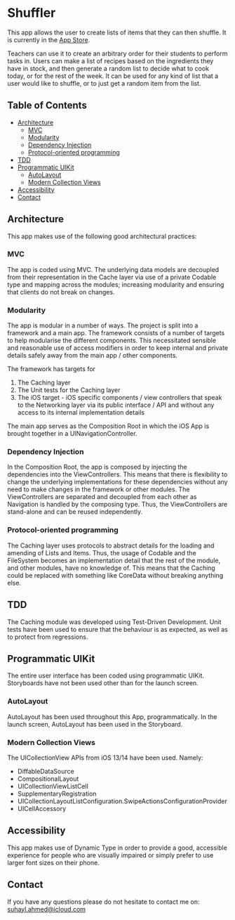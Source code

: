 # Shuffler

This app allows the user to create lists of items that they can then shuffle. It is currently in the [App Store](https://apps.apple.com/gb/app/shuffler/id1608246757).

Teachers can use it to create an arbitrary order for their students to perform tasks in. Users can make a list of recipes based on the ingredients they have in stock, and then generate a random list to decide what to cook today, or for the rest of the week. It can be used for any kind of list that a user would like to shuffle, or to just get a random item from the list.

## Table of Contents

  * [Architecture](#architecture)
    + [MVC](#mvc)
    + [Modularity](#modularity)
    + [Dependency Injection](#dependency-injection)
    + [Protocol-oriented programming](#protocol-oriented-programming)
  * [TDD](#tdd)
  * [Programmatic UIKit](#programmatic-uikit)
    + [AutoLayout](#autolayout)
    + [Modern Collection Views](#modern-collection-views)
  * [Accessibility](#accessibility)
  * [Contact](#contact)

## Architecture

This app makes use of the following good architectural practices:

### MVC

The app is coded using MVC. The underlying data models are decoupled from their representation in the Cache layer via use of a private Codable type and mapping across the modules; increasing modularity and ensuring that clients do not break on changes.

### Modularity

The app is modular in a number of ways. The project is split into a framework and a main app. The framework consists of a number of targets to help modularise the different components. This necessitated sensible and reasonable use of access modifiers in order to keep internal and private details safely away from the main app / other components.

The framework has targets for
1. The Caching layer
2. The Unit tests for the Caching layer
3. The iOS target - iOS specific components / view controllers that speak to the Networking layer via its public interface / API and without any access to its internal implementation details

The main app serves as the Composition Root in which the iOS App is brought together in a UINavigationController.

### Dependency Injection

In the Composition Root, the app is composed by injecting the dependencies into the ViewControllers. This means that there is flexibility to change the underlying implementations for these dependencies without any need to make changes in the framework or other modules. The ViewControllers are separated and decoupled from each other as Navigation is handled by the composing type. Thus, the ViewControllers are stand-alone and can be reused independently.


### Protocol-oriented programming

The Caching layer uses protocols to abstract details for the loading and amending of Lists and Items. Thus, the usage of Codable and the FileSystem becomes an implementation detail that the rest of the module, and other modules, have no knowledge of. This means that the Caching could be replaced with something like CoreData without breaking anything else.

## TDD

The Caching module was developed using Test-Driven Development. Unit tests have been used to ensure that the behaviour is as expected, as well as to protect from regressions.

## Programmatic UIKit

The entire user interface has been coded using programmatic UIKit. Storyboards have not been used other than for the launch screen.

### AutoLayout

AutoLayout has been used throughout this App, programmatically. In the launch screen, AutoLayout has been used in the Storyboard.

### Modern Collection Views

The UICollectionView APIs from iOS 13/14 have been used. Namely:
* DiffableDataSource
* CompositionalLayout
* UICollectionViewListCell
* SupplementaryRegistration
* UICollectionLayoutListConfiguration.SwipeActionsConfigurationProvider
* UICellAccessory

## Accessibility

This app makes use of Dynamic Type in order to provide a good, accessible experience for people who are visually impaired or simply prefer to use larger font sizes on their phone.

## Contact
If you have any questions please do not hesitate to contact me on: suhayl.ahmed@icloud.com

